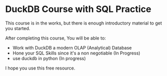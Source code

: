 # DuckDB Course with SQL Practice

This course is in the works,
but there is enough introductory material to get you started.

After completing this course,
You will be able to:
- Work with DuckDB a modern OLAP (Analytical) Database
- Hone your SQL Skills since it's a non negotiable (In Progress)
- use duckdb in python (In progress)

I hope you use this free resource.
